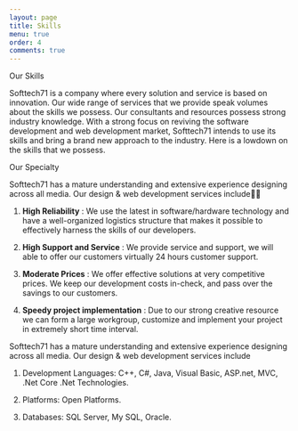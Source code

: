 ```yaml
---
layout: page
title: Skills
menu: true
order: 4
comments: true
---
```


Our Skills

Softtech71 is a company where every solution and service is based on innovation. Our wide range of services that we provide speak volumes about the skills we possess. Our consultants and resources possess strong industry knowledge. With a strong focus on reviving the software development and web development market, Softtech71 intends to use its skills and bring a brand new approach to the industry. Here is a lowdown on the skills that we possess.

Our Specialty

Softtech71 has a mature understanding and extensive experience designing across all media. Our design &amp; web development services include

1. **High Reliability** : We use the latest in software/hardware technology and have a well-organized logistics structure that makes it possible to effectively harness the skills of our developers.

2. **High Support and Service** : We provide service and support, we will able to offer our customers virtually 24 hours customer support.

3. **Moderate Prices** : We offer effective solutions at very competitive prices. We keep our development costs in-check, and pass over the savings to our customers.

4. **Speedy project implementation** : Due to our strong creative resource we can form a large workgroup, customize and implement your project in extremely short time interval.

Softtech71 has a mature understanding and extensive experience designing across all media. Our design &amp; web development services include

1. Development Languages: C++, C#, Java, Visual Basic, ASP.net, MVC, .Net Core .Net Technologies.

2. Platforms: Open Platforms.

3. Databases: SQL Server, My SQL, Oracle.
